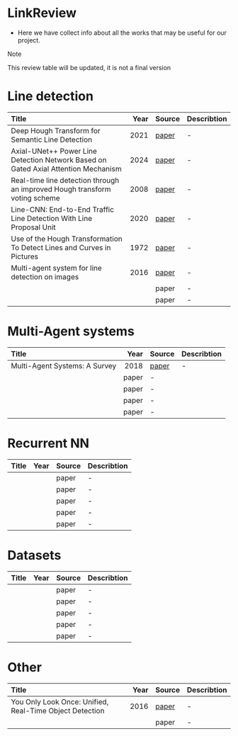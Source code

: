 # LinkReview

- Here we have collect info about all the works that may be useful for our project.

> [!NOTE]
> This review table will be updated, it is not a final version


# Line detection

| Title | Year | Source | Describtion |
| :--- | ---: | :--- | :--- | 
| Deep Hough Transform for Semantic Line Detection | 2021 | [paper](https://arxiv.org/pdf/2003.04676) | - |
| Axial-UNet++ Power Line Detection Network Based on Gated Axial Attention Mechanism | 2024 | [paper](https://www.mdpi.com/2072-4292/16/23/4585) | - |
| Real-time line detection through an improved Hough transform voting scheme | 2008 | [paper](https://www.sciencedirect.com/science/article/pii/S0031320307001823?casa_token=sshO6G6uhb4AAAAA:YKuRyaw75XrOmQ5KfJmdeeI1c3aRA5Q9Oc7CFkcJDjaQ_s18FslpD-TYivGyTfqpqoidaw6mbig) | - |
| Line-CNN: End-to-End Traffic Line Detection With Line Proposal Unit | 2020 | [paper](https://ieeexplore.ieee.org/abstract/document/8624563) | - |
| Use of the Hough Transformation To Detect Lines and Curves in Pictures | 1972 | [paper](https://dl.acm.org/doi/pdf/10.1145/361237.361242) | - |
| Multi-agent system for line detection on images  | 2016 | [paper](https://dblib.rsreu.ru/data/publications/3007_text.pdf) | - |
|  | |  paper | - |
|  | |  paper | - |


# Multi-Agent systems

| Title | Year | Source | Describtion |
| :--- | ---: | :--- | :--- | 
| Multi-Agent Systems: A Survey | 2018 | [paper](https://ieeexplore.ieee.org/stamp/stamp.jsp?arnumber=8352646) | - |
|  |  paper | - |
|  |  paper | - |
|  |  paper | - |
|  |  paper | - |


# Recurrent NN

| Title | Year | Source | Describtion |
| :--- | ---: | :--- | :--- | 
|  |  | paper | - |
|  |  | paper | - |
|  |  | paper | - |
|  |  | paper | - |
|  |  | paper | - |


# Datasets

| Title | Year | Source | Describtion |
| :--- | ---: | :--- | :--- | 
|  |  | paper | - |
|  |  | paper | - |
|  |  | paper | - |
|  |  | paper | - |
|  |  | paper | - |


# Other

| Title | Year | Source | Describtion |
| :--- | ---: | :--- | :--- | 
| You Only Look Once: Unified, Real-Time Object Detection | 2016 | [paper](https://www.academis.eu/machine_learning/_downloads/51a67e9194f116abefff5192f683e3d8/yolo.pdf) | - |
|  |  | paper | - |
